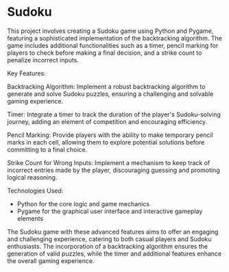 # Sudoku

This project involves creating a Sudoku game using Python and Pygame, featuring a sophisticated implementation of the backtracking algorithm. The game includes additional functionalities such as a timer, pencil marking for players to check before making a final decision, and a strike count to penalize incorrect inputs.

Key Features:

Backtracking Algorithm: Implement a robust backtracking algorithm to generate and solve Sudoku puzzles, ensuring a challenging and solvable gaming experience.

Timer: Integrate a timer to track the duration of the player's Sudoku-solving journey, adding an element of competition and encouraging efficiency.

Pencil Marking: Provide players with the ability to make temporary pencil marks in each cell, allowing them to explore potential solutions before committing to a final choice.

Strike Count for Wrong Inputs: Implement a mechanism to keep track of incorrect entries made by the player, discouraging guessing and promoting logical reasoning.

Technologies Used:
- Python for the core logic and game mechanics
- Pygame for the graphical user interface and interactive gameplay elements
  
The Sudoku game with these advanced features aims to offer an engaging and challenging experience, catering to both casual players and Sudoku enthusiasts. The incorporation of a backtracking algorithm ensures the generation of valid puzzles, while the timer and additional features enhance the overall gaming experience.
